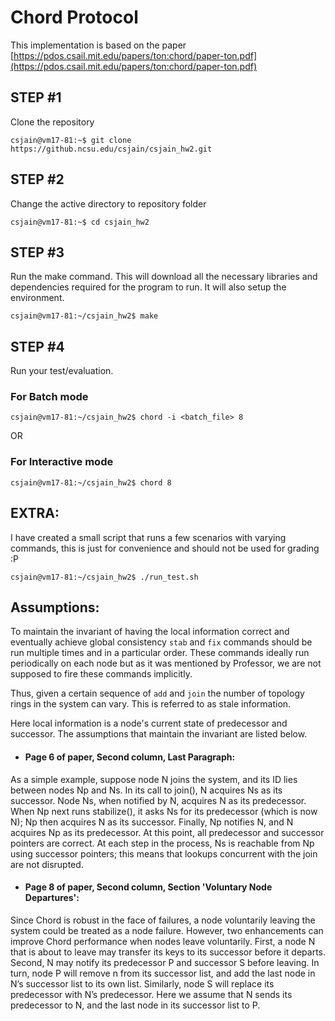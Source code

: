 # Chord Protocol
This implementation is based on the paper [https://pdos.csail.mit.edu/papers/ton:chord/paper-ton.pdf](https://pdos.csail.mit.edu/papers/ton:chord/paper-ton.pdf)

## STEP #1
Clone the repository

``csjain@vm17-81:~$ git clone https://github.ncsu.edu/csjain/csjain_hw2.git``

## STEP #2
Change the active directory to repository folder

``csjain@vm17-81:~$ cd csjain_hw2``

## STEP #3
Run the make command. This will download all the necessary libraries and dependencies required for the program to run. It will also setup the environment.

``csjain@vm17-81:~/csjain_hw2$ make``

## STEP #4

Run your test/evaluation.

### For Batch mode

``csjain@vm17-81:~/csjain_hw2$ chord -i <batch_file> 8``

OR

### For Interactive mode

``csjain@vm17-81:~/csjain_hw2$ chord 8``


## EXTRA:

I have created a small script that runs a few scenarios with varying commands, this is just for convenience and should not be used for grading :P

``csjain@vm17-81:~/csjain_hw2$ ./run_test.sh``

## Assumptions:

To maintain the invariant of having the local information correct and eventually achieve global consistency `stab` and `fix` commands should be run multiple times and in a particular order. These commands ideally run periodically on each node but as it was mentioned by Professor, we are not supposed to fire these commands implicitly.

Thus, given a certain sequence of `add` and `join` the number of topology rings in the system can vary. This is referred to as stale information.

Here local information is a node's current state of predecessor and successor. The assumptions that maintain the invariant are listed below.

- #### Page 6 of paper, Second column, Last Paragraph:
As a simple example, suppose node N joins the system, and its ID lies between nodes Np and Ns. In its call to join(), N acquires Ns as its successor. Node Ns, when notified by N, acquires N as its predecessor. When Np next runs stabilize(), it asks Ns for its predecessor (which is now N); Np then acquires N as its successor. Finally, Np notifies N, and N acquires Np as its predecessor. At this point, all predecessor and successor pointers are correct. At each step in the process, Ns is reachable from Np using successor pointers; this means that lookups concurrent with the join are not disrupted.
- #### Page 8 of paper, Second column, Section 'Voluntary Node Departures':
Since Chord is robust in the face of failures, a node voluntarily leaving the system could be treated as a node failure. However, two enhancements can improve Chord performance when nodes leave voluntarily. First, a node N that is about to leave may transfer its keys to its successor before it departs. Second, N may notify its predecessor P and successor S before leaving. In turn, node P will remove n from its successor list, and add the last node in N’s successor list to its own list. Similarly, node S will replace its predecessor with N’s predecessor. Here we assume that N sends its predecessor to N, and the last node in its successor list to P.
